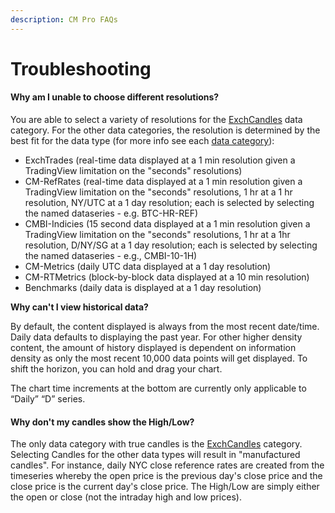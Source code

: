 ```yaml
---
description: CM Pro FAQs
---
```


# Troubleshooting

#### Why am I unable to choose different resolutions?&#x20;

You are able to select a variety of resolutions for the [ExchCandles](broken-reference) data category.   For the other data categories, the resolution is determined by the best fit for the data type (for more info see each [data category](broken-reference)):

* ExchTrades (real-time data displayed at a 1 min resolution given a TradingView limitation on the "seconds" resolutions)
* CM-RefRates (real-time data displayed at a 1 min resolution given a TradingView limitation on the "seconds" resolutions, 1 hr at a 1 hr resolution, NY/UTC at a 1 day resolution; each is selected by selecting the named dataseries - e.g. BTC-HR-REF)
* CMBI-Indicies (15 second data displayed at a 1 min resolution given a TradingView limitation on the "seconds" resolutions, 1 hr at a 1hr resolution, D/NY/SG at a 1 day resolution; each is selected by selecting the named dataseries - e.g., CMBI-10-1H)
* CM-Metrics (daily UTC data displayed at a 1 day resolution)
* CM-RTMetrics (block-by-block data displayed at a 10 min resolution)
* Benchmarks (daily data is displayed at a 1 day resolution)

**Why can't I view historical data?**

By default, the content displayed is always from the most recent date/time. Daily data defaults to displaying the past year. For other higher density content, the amount of history displayed is dependent on information density as only the most recent 10,000 data points will get displayed.  To shift the horizon, you can hold and drag your chart.

The chart time increments at the bottom are currently only applicable to “Daily” “D” series.

#### Why don't my candles show the High/Low?

The only data category with true candles is the [ExchCandles](broken-reference) category.  Selecting Candles for the other data types will result in "manufactured candles".  For instance, daily NYC close reference rates are created from the timeseries whereby the open price is the previous day's close price and the close price is the current day's close price.  The High/Low are simply either the open or close (not the intraday high and low prices).   &#x20;



